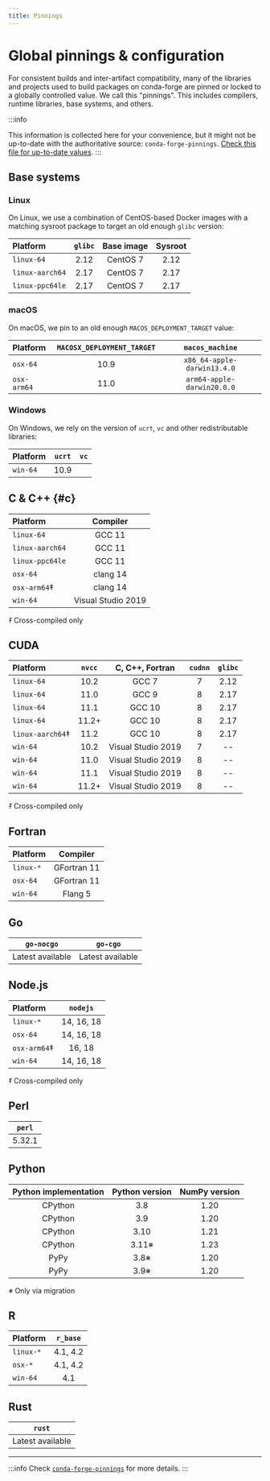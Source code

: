 ```yaml
---
title: Pinnings
---
```


<!-- TODO: This could be automated somehow -->

# Global pinnings & configuration

For consistent builds and inter-artifact compatibility, many of the libraries and projects used to build packages on conda-forge are pinned or locked to a globally controlled value. We call this "pinnings". This includes compilers, runtime libraries, base systems, and others.

:::info

This information is collected here for your convenience, but it might not be up-to-date with the authoritative source: `conda-forge-pinnings`.
[Check this file for up-to-date values](https://github.com/conda-forge/conda-forge-pinning-feedstock/blob/main/recipe/conda_build_config.yaml).
:::

## Base systems

### Linux

On Linux, we use a combination of CentOS-based Docker images with a matching sysroot package to target an old enough `glibc` version:

| Platform        | `glibc` | Base image | Sysroot |
| :-------------- | :-----: | :--------: | :-----: |
| `linux-64`      |  2.12   |  CentOS 7  |  2.12   |
| `linux-aarch64` |  2.17   |  CentOS 7  |  2.17   |
| `linux-ppc64le` |  2.17   |  CentOS 7  |  2.17   |

### macOS

On macOS, we pin to an old enough `MACOS_DEPLOYMENT_TARGET` value:

| Platform    | `MACOSX_DEPLOYMENT_TARGET` |       `macos_machine`       |
| :---------- | :------------------------: | :-------------------------: |
| `osx-64`    |            10.9            | `x86_64-apple-darwin13.4.0` |
| `osx-arm64` |            11.0            | `arm64-apple-darwin20.0.0`  |

### Windows

On Windows, we rely on the version of `ucrt`, `vc` and other redistributable libraries:

| Platform | `ucrt` | `vc` |
| :------- | :----: | :--: |
| `win-64` |  10.9  |      |

## C & C++ {#c}

| Platform        |      Compiler      |
| :-------------- | :----------------: |
| `linux-64`      |       GCC 11       |
| `linux-aarch64` |       GCC 11       |
| `linux-ppc64le` |       GCC 11       |
| `osx-64`        |      clang 14      |
| `osx-arm64`‡    |      clang 14      |
| `win-64`        | Visual Studio 2019 |

_‡_ Cross-compiled only <br />

## CUDA

| Platform         | `nvcc` |  C, C++, Fortran   | `cudnn` | `glibc` |
| :--------------- | :----: | :----------------: | :-----: | :-----: |
| `linux-64`       |  10.2  |       GCC 7        |    7    |  2.12   |
| `linux-64`       |  11.0  |       GCC 9        |    8    |  2.17   |
| `linux-64`       |  11.1  |       GCC 10       |    8    |  2.17   |
| `linux-64`       | 11.2+  |       GCC 10       |    8    |  2.17   |
| `linux-aarch64`‡ |  11.2  |       GCC 10       |    8    |  2.17   |
| `win-64`         |  10.2  | Visual Studio 2019 |    7    |   --    |
| `win-64`         |  11.0  | Visual Studio 2019 |    8    |   --    |
| `win-64`         |  11.1  | Visual Studio 2019 |    8    |   --    |
| `win-64`         | 11.2+  | Visual Studio 2019 |    8    |   --    |

_‡_ Cross-compiled only <br />

## Fortran

| Platform  |  Compiler   |
| :-------- | :---------: |
| `linux-*` | GFortran 11 |
| `osx-64`  | GFortran 11 |
| `win-64`  |   Flang 5   |

## Go

|    `go-nocgo`    |     `go-cgo`     |
| :--------------: | :--------------: |
| Latest available | Latest available |

## Node.js

| Platform     |  `nodejs`  |
| :----------- | :--------: |
| `linux-*`    | 14, 16, 18 |
| `osx-64`     | 14, 16, 18 |
| `osx-arm64`‡ |   16, 18   |
| `win-64`     | 14, 16, 18 |

_‡_ Cross-compiled only <br />

## Perl

| `perl` |
| :----: |
| 5.32.1 |

## Python

| Python implementation | Python version | NumPy version |
| :-------------------: | :------------: | :-----------: |
|        CPython        |      3.8       |     1.20      |
|        CPython        |      3.9       |     1.20      |
|        CPython        |      3.10      |     1.21      |
|        CPython        |     3.11※      |     1.23      |
|         PyPy          |      3.8※      |     1.20      |
|         PyPy          |      3.9※      |     1.20      |

_※_ Only via migration

## R

| Platform  | `r_base` |
| :-------- | :------: |
| `linux-*` | 4.1, 4.2 |
| `osx-*`   | 4.1, 4.2 |
| `win-64`  |   4.1    |

## Rust

|      `rust`      |
| :--------------: |
| Latest available |

---

:::info
Check [`conda-forge-pinnings`](https://github.com/conda-forge/conda-forge-pinning-feedstock/blob/main/recipe/conda_build_config.yaml) for more details.
:::
